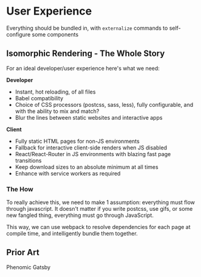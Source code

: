 # User Experience

Everything should be bundled in, with `externalize` commands to self-configure some components

## Isomorphic Rendering - The Whole Story

For an ideal developer/user experience here's what we need:

**Developer**

- Instant, hot reloading, of all files
- Babel compatibility
- Choice of CSS processors (postcss, sass, less), fully configurable, and with the ability to mix and match?
- Blur the lines between static websites and interactive apps

**Client**

- Fully static HTML pages for non-JS environments
- Fallback for interactive client-side renders when JS disabled
- React/React-Router in JS environments with blazing fast page transitions
- Keep download sizes to an absolute minimum at all times
- Enhance with service workers as required

### The How

To really achieve this, we need to make 1 assumption: everything must flow through javascript. It doesn't matter if you write postcss, use gifs, or some new fangled thing, everything must go through JavaScript.

This way, we can use webpack to resolve dependencies for each page at compile time, and intelligently bundle them together.

## Prior Art

Phenomic
Gatsby
